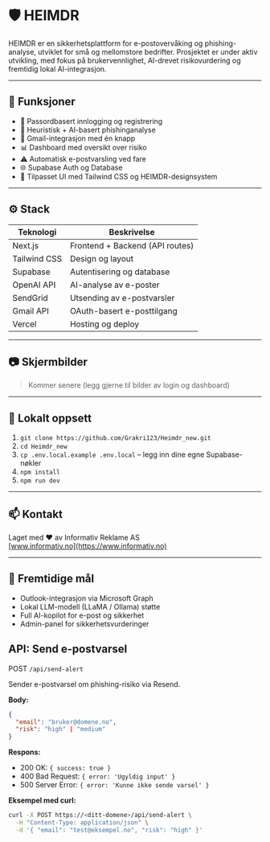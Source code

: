 # 🛡️ HEIMDR

HEIMDR er en sikkerhetsplattform for e-postovervåking og phishing-analyse, utviklet for små og mellomstore bedrifter. Prosjektet er under aktiv utvikling, med fokus på brukervennlighet, AI-drevet risikovurdering og fremtidig lokal AI-integrasjon.

---

## 🚀 Funksjoner

- 🔐 Passordbasert innlogging og registrering
- 🧠 Heuristisk + AI-basert phishinganalyse
- 📩 Gmail-integrasjon med én knapp
- 📊 Dashboard med oversikt over risiko
- ⚠️ Automatisk e-postvarsling ved fare
- 🌐 Supabase Auth og Database
- 🎨 Tilpasset UI med Tailwind CSS og HEIMDR-designsystem

---

## ⚙️ Stack

| Teknologi      | Beskrivelse                          |
|----------------|--------------------------------------|
| Next.js        | Frontend + Backend (API routes)      |
| Tailwind CSS   | Design og layout                     |
| Supabase       | Autentisering og database            |
| OpenAI API     | AI-analyse av e-poster               |
| SendGrid       | Utsending av e-postvarsler           |
| Gmail API      | OAuth-basert e-posttilgang           |
| Vercel         | Hosting og deploy                    |

---

## 📷 Skjermbilder

> Kommer senere (legg gjerne til bilder av login og dashboard)

---

## 🔧 Lokalt oppsett

1. `git clone https://github.com/Grakri123/Heimdr_new.git`
2. `cd Heimdr_new`
3. `cp .env.local.example .env.local` – legg inn dine egne Supabase-nøkler
4. `npm install`
5. `npm run dev`

---

## 📫 Kontakt

Laget med ❤️ av Informativ Reklame AS  
[www.informativ.no](https://www.informativ.no)

---

## 🧠 Fremtidige mål

- Outlook-integrasjon via Microsoft Graph
- Lokal LLM-modell (LLaMA / Ollama) støtte
- Full AI-kopilot for e-post og sikkerhet
- Admin-panel for sikkerhetsvurderinger

## API: Send e-postvarsel

POST `/api/send-alert`

Sender e-postvarsel om phishing-risiko via Resend.

**Body:**
```json
{
  "email": "bruker@domene.no",
  "risk": "high" | "medium"
}
```

**Respons:**
- 200 OK: `{ success: true }`
- 400 Bad Request: `{ error: 'Ugyldig input' }`
- 500 Server Error: `{ error: 'Kunne ikke sende varsel' }`

**Eksempel med curl:**
```sh
curl -X POST https://<ditt-domene>/api/send-alert \
  -H "Content-Type: application/json" \
  -d '{ "email": "test@eksempel.no", "risk": "high" }'
```

